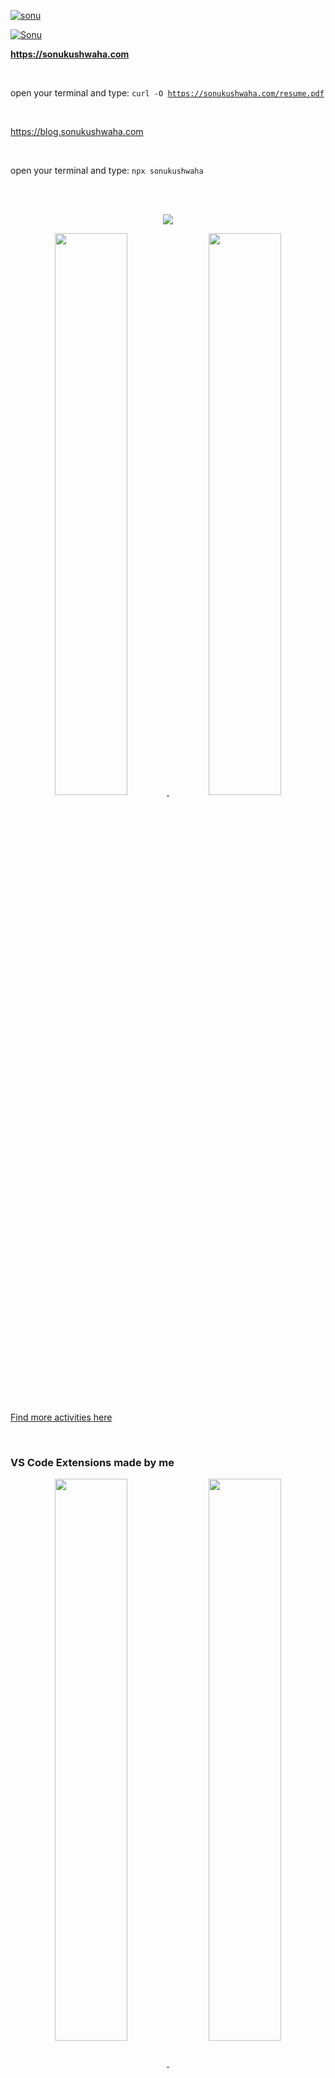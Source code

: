 

[![sonu](https://github.com/flyingsonu122/flyingsonu122/assets/51280276/fa5613c8-a716-4102-be9a-b46e241be13a)](https://singlebucks.blogspot.com/)

<a href="https://singlebucks.blogspot.com">
  <img src="https://github.com/flyingsonu122/flyingsonu122/assets/51280276/fa5613c8-a716-4102-be9a-b46e241be13a" alt="Sonu">
</a>


<br/>

**https://sonukushwaha.com**

<br/>

open your terminal and type: 
<code>curl -O https://sonukushwaha.com/resume.pdf</code>



<br>

https://blog.sonukushwaha.com

<br>


open your terminal and type: 
<code>npx sonukushwaha</code>

<br/>


<br/>

<p align="center">
  <a href="https://flyingsonu122.github.io"><img src="https://github-profile-summary-cards.vercel.app/api/cards/profile-details?username=flyingsonu122&theme=vue"/></a>
</p>


<p align="center">
	<a href="https://flyingsonu122.github.io"><img width="48%" src="https://github-readme-stats.vercel.app/api?username=flyingsonu122&show_icons=true&theme=vue" />
	<img width="48%" src="https://github-readme-streak-stats.herokuapp.com/?user=flyingsonu122&theme=vue" /></a>
</p>


[Find more activities here](https://metrics.lecoq.io/about/flyingsonu122)

<br/>

### VS Code Extensions made by me

<p align="center">
<a href="https://marketplace.visualstudio.com/items?itemName=flyingsonu.flyingsonu-dark"><img align="center" width="48%"  src="https://github-readme-stats.vercel.app/api/pin/?username=flyingsonu122&repo=flyingsonu-theme&theme=buefy" />
</a> 
<a href="https://marketplace.visualstudio.com/items?itemName=SonuKumarKushwaha.search-sonu-blog"><img align="center" width="48%"  src="https://github-readme-stats.vercel.app/api/pin/?username=flyingsonu122&repo=search-sonu-blog&theme=buefy" />
</a> 
</p>
<br /><br />

### NPM packages made by me

[![numbers-game](https://nodei.co/npm/numbers-game.png?compact=true)](https://www.npmjs.com/package/numbers-game)
[![sonukushwaha](https://nodei.co/npm/sonukushwaha.png?compact=true)](https://www.npmjs.com/package/sonukushwaha)

<br><br><br><br>

**[See Browser Extensions Created by me](https://microsoftedge.microsoft.com/addons/search?developer=singlebucks)**

<br>


<br><br>

<a href="https://twitter.com/iamsonukushwaha"><img src="https://img.shields.io/twitter/follow/iamsonukushwaha?label=Follow @iamsonukushwaha&style=social" alt="Follow @iamsonukushwaha"></a>


<br><br>
